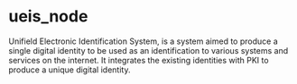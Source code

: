 # ueis_node
Unifield Electronic Identification System, is a system aimed to produce a single digital identity to be used as an identification to various systems and services on the internet. It integrates the existing identities with PKI to produce a unique digital identity.

